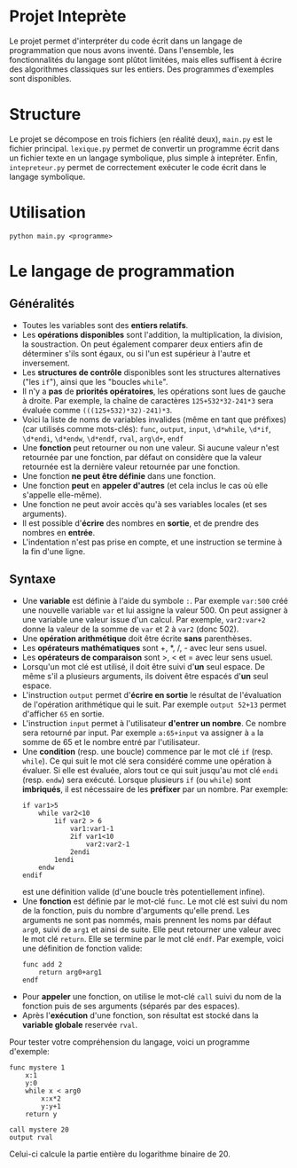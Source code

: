 # Projet Inteprète

Le projet permet d'interpréter du code écrit dans un langage de programmation que nous avons inventé. Dans l'ensemble, les fonctionnalités du langage sont plûtot limitées, mais elles suffisent à écrire des algorithmes classiques sur les entiers. Des programmes d'exemples sont disponibles.

# Structure

Le projet se décompose en trois fichiers (en réalité deux), `main.py` est le fichier principal. `lexique.py` permet de convertir un programme écrit dans un fichier texte en un langage symbolique, plus simple à intepréter. Enfin, `intepreteur.py` permet de correctement exécuter le code écrit dans le langage symbolique.

# Utilisation

`python main.py <programme>`

# Le langage de programmation

## Généralités

- Toutes les variables sont des **entiers relatifs**.
- Les **opérations disponibles** sont l'addition, la multiplication, la division, la soustraction. On peut également comparer deux entiers afin de déterminer s'ils sont égaux, ou si l'un est supérieur à l'autre et inversement.
- Les **structures de contrôle** disponibles sont les structures alternatives ("les `if`"), ainsi que les "boucles `while`".
- Il n'y a **pas** de **priorités opératoires**, les opérations sont lues de gauche à droite. Par exemple, la chaîne de caractères `125+532*32-241*3` sera évaluée comme `(((125+532)*32)-241)*3`.
- Voici la liste de noms de variables invalides (même en tant que préfixes) (car utilisés comme mots-clés): `func`, `output`, `input`, `\d*while`, `\d*if`, `\d*endi`, `\d*endw`, `\d*endf`, `rval`, `arg\d+`, `endf`
- Une **fonction** peut retourner ou non une valeur. Si aucune valeur n'est retournée par une fonction, par défaut on considère que la valeur retournée est la dernière valeur retournée par une fonction.
- Une fonction **ne peut être définie** dans une fonction.
- Une fonction **peut** en **appeler d'autres** (et cela inclus le cas où elle s'appelle elle-même).
- Une fonction ne peut avoir accès qu'à ses variables locales (et ses arguments).
- Il est possible d'**écrire** des nombres en **sortie**, et de prendre des nombres en **entrée**.
- L'indentation n'est pas prise en compte, et une instruction se termine à la fin d'une ligne.

## Syntaxe

- Une **variable** est définie à l'aide du symbole `:`. Par exemple `var:500` créé une nouvelle variable `var` et lui assigne la valeur 500. On peut assigner à une variable une valeur issue d'un calcul. Par exemple, `var2:var+2` donne la valeur de la somme de `var` et 2 à `var2` (donc 502).
- Une **opération arithmétique** doit être écrite **sans** parenthèses.
- Les **opérateurs mathématiques** sont +, *, /, - avec leur sens usuel.
- Les **opérateurs de comparaison** sont >, < et = avec leur sens usuel.
- Lorsqu'un mot clé est utilisé, il doit être suivi d'**un** seul espace. De même s'il a plusieurs arguments, ils doivent être espacés d'**un** seul espace.
- L'instruction `output` permet d'**écrire en sortie** le résultat de l'évaluation de l'opération arithmétique qui le suit. Par exemple `output 52+13` permet d'afficher `65` en sortie.
- L'instruction `input` permet à l'utilisateur **d'entrer un nombre**. Ce nombre sera retourné par input. Par exemple `a:65+input` va assigner à `a` la somme de 65 et le nombre entré par l'utilisateur.
- Une **condition** (resp. une boucle) commence par le mot clé `if` (resp. `while`). Ce qui suit le mot clé sera considéré comme une opération à évaluer. Si elle est évaluée, alors tout ce qui suit jusqu'au mot clé `endi` (resp. `endw`) sera exécuté. Lorsque plusieurs `if` (ou `while`) sont **imbriqués**, il est nécessaire de les **préfixer** par un nombre. Par exemple:
    ```
    if var1>5
        while var2<10
            1if var2 > 6
                var1:var1-1
                2if var1<10
                    var2:var2-1
                2endi
            1endi
        endw
    endif

    ```
    est une définition valide (d'une boucle très potentiellement infine).
- Une **fonction** est définie par le mot-clé `func`. Le mot clé est suivi du nom de la fonction, puis du nombre d'arguments qu'elle prend. Les arguments ne sont pas nommés, mais prennent les noms par défaut `arg0`, suivi de `arg1` et ainsi de suite. Elle peut retourner une valeur avec le mot clé `return`. Elle se termine par le mot clé `endf`. Par exemple, voici une définition de fonction valide: 
    ```
    func add 2
        return arg0+arg1
    endf
    ```
- Pour **appeler** une fonction, on utilise le mot-clé `call` suivi du nom de la fonction puis de ses arguments (séparés par des espaces).
- Après l'**exécution** d'une fonction, son résultat est stocké dans la **variable globale** reservée `rval`.

Pour tester votre compréhension du langage, voici un programme d'exemple:
```
func mystere 1
    x:1
    y:0
    while x < arg0
        x:x*2
        y:y+1
    return y

call mystere 20
output rval
```

Celui-ci calcule la partie entière du logarithme binaire de 20.

